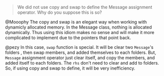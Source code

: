 > We did not use copy and swap to define the Message assignment operator. Why do
> you suppose this is so?

@Mooophy The copy and swap is an elegant way when working with dynamicly
allocated memory. In the Message class, nothing is allocated dynamically. Thus
using this idiom makes no sense and will make it more complicated to implement
due to the pointers that point back.

@pezy In this case, `swap` function is special. It will be clear two
`Message`'s folders , then swap members, and added themselves to each folders.
But, `Message` assignment operator just clear itself, and copy the members, and
added itself to each folders. The `rhs` don't need to clear and add to folders.
So, if using copy and swap to define, it will be very inefficiency.
